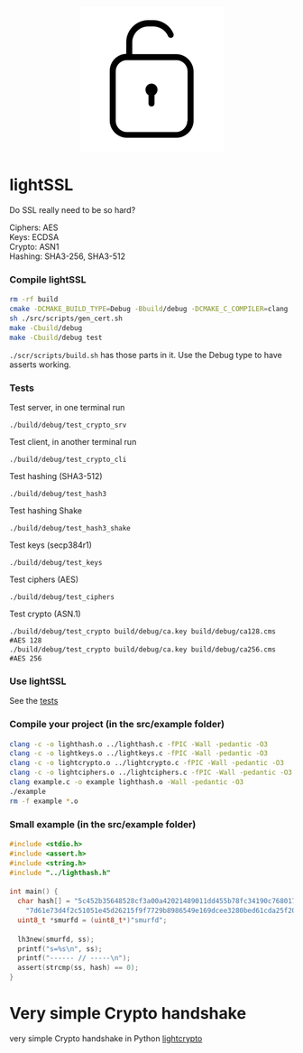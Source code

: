 <p align="center">
<img src="./.github/open-lock.png" width=256px height=256px title="Free access icons created by JessiGue - Flaticon" alt="https://www.flaticon.com/free-icons/free-access">
</p>

# lightSSL
Do SSL really need to be so hard?

Ciphers: AES<br>
Keys: ECDSA<br>
Crypto: ASN1<br>
Hashing: SHA3-256, SHA3-512<br>

### Compile lightSSL

```bash
rm -rf build
cmake -DCMAKE_BUILD_TYPE=Debug -Bbuild/debug -DCMAKE_C_COMPILER=clang
sh ./src/scripts/gen_cert.sh
make -Cbuild/debug
make -Cbuild/debug test
```
`./scr/scripts/build.sh` has those parts in it. Use the Debug type to have
asserts working.

### Tests
Test server, in one terminal run
```
./build/debug/test_crypto_srv
```
Test client, in another terminal run
```
./build/debug/test_crypto_cli
```
Test hashing (SHA3-512)
```
./build/debug/test_hash3
```
Test hashing Shake
```
./build/debug/test_hash3_shake
```
Test keys (secp384r1)
```
./build/debug/test_keys
```
Test ciphers (AES)
```
./build/debug/test_ciphers
```
Test crypto (ASN.1)
```
./build/debug/test_crypto build/debug/ca.key build/debug/ca128.cms  #AES 128
./build/debug/test_crypto build/debug/ca.key build/debug/ca256.cms  #AES 256
```
### Use lightSSL
See the [tests](https://github.com/smurfd/lightssl/tree/master/src/tests)

### Compile your project (in the src/example folder)
```bash
clang -c -o lighthash.o ../lighthash.c -fPIC -Wall -pedantic -O3
clang -c -o lightkeys.o ../lightkeys.c -fPIC -Wall -pedantic -O3
clang -c -o lightcrypto.o ../lightcrypto.c -fPIC -Wall -pedantic -O3
clang -c -o lightciphers.o ../lightciphers.c -fPIC -Wall -pedantic -O3
clang example.c -o example lighthash.o -Wall -pedantic -O3
./example
rm -f example *.o
```
### Small example (in the src/example folder)
```c
#include <stdio.h>
#include <assert.h>
#include <string.h>
#include "../lighthash.h"

int main() {
  char hash[] = "5c452b35648528cf3a00a42021489011dd455b78fc34190c7680173b2dcdcc"
    "7d61e73d4f2c51051e45d26215f9f7729b8986549e169dcee3280bed61cda25f20",ss[129];
  uint8_t *smurfd = (uint8_t*)"smurfd";

  lh3new(smurfd, ss);
  printf("s=%s\n", ss);
  printf("------ // -----\n");
  assert(strcmp(ss, hash) == 0);
}
```

# Very simple Crypto handshake
very simple Crypto handshake in Python
[lightcrypto](https://github.com/smurfd/lightssl/tree/main/src/lightcrypto)
